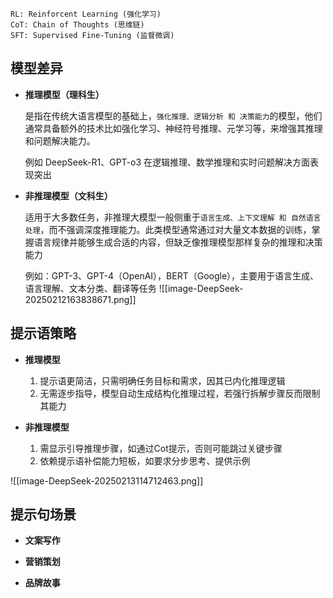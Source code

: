 
	RL: Reinforcent Learning (强化学习)
	CoT: Chain of Thoughts (思维链)
	SFT: Supervised Fine-Tuning (监督微调)

##  模型差异

- **推理模型（理科生）**

	是指在传统大语言模型的基础上，`强化推理、逻辑分析 和 决策能力`的模型，他们通常具备额外的技术比如强化学习、神经符号推理、元学习等，来增强其推理和问题解决能力。
	
	例如 DeepSeek-R1、GPT-o3 在逻辑推理、数学推理和实时问题解决方面表现突出


-  **非推理模型（文科生）**

	适用于大多数任务，非推理大模型一般侧重于`语言生成、上下文理解 和 自然语言处理`，而不强调深度推理能力。此类模型通常通过对大量文本数据的训练，掌握语言规律并能够生成合适的内容，但缺乏像推理模型那样复杂的推理和决策能力
	
	例如：GPT-3、GPT-4（OpenAI），BERT（Google），主要用于语言生成、语言理解、文本分类、翻译等任务
	![[image-DeepSeek-20250212163838671.png]]


## 提示语策略


-  **推理模型**

	1.  提示语更简洁，只需明确任务目标和需求，因其已内化推理逻辑
	2.  无需逐步指导，模型自动生成结构化推理过程，若强行拆解步骤反而限制其能力


-  **非推理模型**

	1.  需显示引导推理步骤，如通过Cot提示，否则可能跳过关键步骤
	2.  依赖提示语补偿能力短板，如要求分步思考、提供示例


![[image-DeepSeek-20250213114712463.png]]



## 提示句场景

-  **文案写作**

-  **营销策划**

-  **品牌故事**







